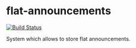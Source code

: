 # flat-announcements
[![Build Status](https://dev.azure.com/Flannounce/Flannounce/_apis/build/status/arveduil.flat-announcements?branchName=master)](https://dev.azure.com/Flannounce/Flannounce/_build/latest?definitionId=1&branchName=master)

System which allows to store flat announcements.
